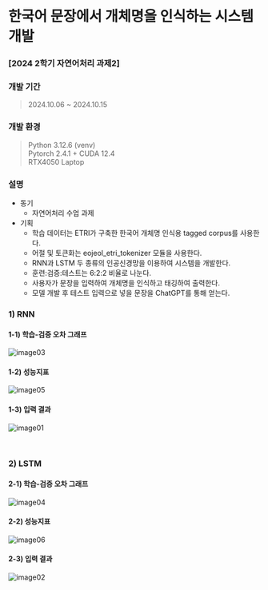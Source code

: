 # 한국어 문장에서 개체명을 인식하는 시스템 개발
### [2024 2학기 자연어처리 과제2]

### 개발 기간
> 2024.10.06 ~ 2024.10.15

### 개발 환경
> Python 3.12.6 (venv)<br>
> Pytorch 2.4.1 + CUDA 12.4<br>
> RTX4050 Laptop<br>

### 설명
+ 동기
    + 자연어처리 수업 과제
+ 기획
    + 학습 데이터는 ETRI가 구축한 한국어 개체명 인식용 tagged corpus를 사용한다.
    + 어절 및 토큰화는 eojeol_etri_tokenizer 모듈을 사용한다.
    + RNN과 LSTM 두 종류의 인공신경망을 이용하여 시스템을 개발한다.
    + 훈련:검증:테스트는 6:2:2 비율로 나눈다.
    + 사용자가 문장을 입력하여 개체명을 인식하고 태깅하여 출력한다.
    + 모델 개발 후 테스트 입력으로 넣을 문장을 ChatGPT를 통해 얻는다.

### 1) RNN
#### 1-1) 학습-검증 오차 그래프
![image03](https://github.com/user-attachments/assets/b6b4758b-fa1a-4eb1-8df8-370dce0d74cc)

#### 1-2) 성능지표
![image05](https://github.com/user-attachments/assets/b3921824-73a6-4c50-9390-cb5ceeaca399)


#### 1-3) 입력 결과
![image01](https://github.com/user-attachments/assets/3b46595e-0f01-4eab-ba45-4a4e50f3faf7)

<br>

### 2) LSTM
#### 2-1) 학습-검증 오차 그래프
![image04](https://github.com/user-attachments/assets/bff01beb-693e-4cda-9269-236cfb381283)

#### 2-2) 성능지표
![image06](https://github.com/user-attachments/assets/cf8a64ac-986b-43d6-8531-8243b17173f9)

#### 2-3) 입력 결과
![image02](https://github.com/user-attachments/assets/2b53922c-3c0b-41f2-b6ea-e6e0f1511939)
<br>

